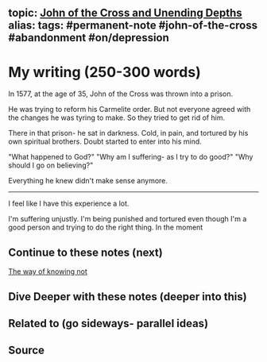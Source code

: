 topic: [John of the Cross and Unending Depths](John%20of%20the%20Cross%20and%20Unending%20Depths)
alias: 
tags: #permanent-note #john-of-the-cross #abandonment #on/depression
---

# My writing (250-300 words)

In 1577, at the age of 35, John of the Cross was thrown into a prison.

He was trying to reform his Carmelite order. But not everyone agreed with the changes he was tyring to make. So they tried to get rid of him.

There in that prison- he sat in darkness. Cold, in pain, and tortured by his own spiritual brothers. Doubt started to enter into his mind.

"What happened to God?"
"Why am I suffering- as I try to do good?"
"Why should I go on believing?"

Everything he knew didn't make sense anymore.

---

I feel like I have this experience a lot.

I'm suffering unjustly. I'm being punished and tortured even though I'm a good person and trying to do the right thing. In the moment 

## Continue to these notes (next)
[The way of knowing not](The%20way%20of%20knowing%20not.md)
		
## Dive Deeper with these notes (deeper into this)
		
## Related to (go sideways- parallel ideas)
	
## Source